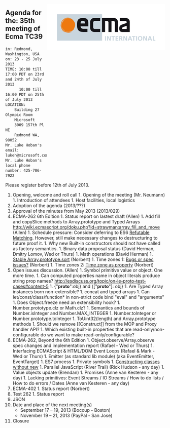 <img src="../images/Ecma_RVB-003.jpg"
     align="right" alt="" />

## Agenda for the: 35th meeting of Ecma TC39

    in: Redmond, Washington, USA
    on: 23 - 25 July 2013
    TIME: 10:00 till 17:00 PDT on 23rd and 24th of July 2013
          10:00 till 16:00 PDT on 25th of July 2013
    LOCATION:
        Building 27 Olympic Room
        Microsoft
        3009 157th Pl NE
        Redmond WA, 98052
    Mr. Luke Hoban's email: lukeh@microsoft.com
    Mr. Luke Hoban's local phone number: 425-706-7922

Please register before 12th of July 2013.

  1. Opening, welcome and roll call
    1. Opening of the meeting (Mr. Neumann)
    1. Introduction of attendees
    1. Host facilities, local logistics
  1. Adoption of the agenda (2013/???)
  1. Approval of the minutes from May 2013 (2013/029)
  1. ECMA-262 6th Edition
    1. Status report on lastest draft (Allen)
    1. Add fill and copySlice methods to Array.prototype and Typed Arrays http://wiki.ecmascript.org/doku.php?id=strawman:array_fill_and_move (Allen)
    1. Schedule pressure: Consider deferring to ES6 [Refutable Matching](http://wiki.ecmascript.org/doku.php?id=harmony:refutable_matching). However, still make necessary changes to destructuring to future proof it. 
    1. Why new Built-in constructors should not have called as factory semantics.
    1. Binary data proposal status (David  Herman, Dmitry Lomov, Wed or Thurs)
    1. Math operations (David Herman)
    1. [Stable Array.prototype.sort](https://mail.mozilla.org/pipermail/es-discuss/2013-June/thread.html#31276) (Norbert)
    1. Time zones 1: [Bugs or spec issues?](https://mail.mozilla.org/pipermail/es-discuss/2013-July/032087.html) (Norbert)
    1. Time zones 2: [Time zone as property](https://mail.mozilla.org/pipermail/es-discuss/2013-July/032080.html) (Norbert)
  1. Open issues discussion. (Allen)
    1. Symbol primitive value or object.  One more time.
    1. Can computed properties name in object literals produce string prop names? http://esdiscuss.org/topic/on-ie-proto-test-cases#content-5
    1. {"__proto__":obj}  and {["__proto__"]: obj} 
    1. Are Typed Array instances born non-extensible?
    1. concat and typed arrays
    1. Can let/const/class/function* in non-strict code bind "eval" and "arguments"
    1. Does Object.freeze need an extensibility hook?
    1. Number.prototype.clz or Math.clz?
    1. Semantics and bounds of Number.isInteger and Number.MAX_INTEGER
    1. Number.toInteger or Number.prototype.toInteger
    1. ToUint32(length) and Array.prototype methods
    1. Should we remove [[Construct]] from the MOP and Proxy handler API?
    1. Which existing built-in properties that are read-only/non-configurable do we want to make read-only/configurable?
  1. ECMA-262, Beyond the 6th Edition
    1. Object.observe/Array.observe spec changes and implementation report (Rafael - Wed or Thurs)
    1. Interfacing ECMAScript & HTML/DOM Event Loops (Rafael & Mark - Wed or Thurs)
    1. Emitter (as standard lib module) (aka EventEmitter, EventTarget)
    1. ES7 process
    1. Private symbols
    1. [Constructing classes without new](http://esdiscuss.org/topic/makeclassconstructorsworkwithcalltoo)
    1. Parallel JavaScript (River Trail) (Rick Hudson - any day)
    1. Value objects update (Brendan)
    1. Promises (Anne van Kesteren - any day)
    1. Lacking primitives: Event Streams / IO Streams / How to do lists / How to do errors / Dates (Anne van Kesteren - any day)
  1. ECMA-402
    1. Status report (Norbert)
  1. Test 262
    1. Status report
  1. JSON
  1. Date and place of the next meeting(s)
      * September 17 – 19, 2013 (Bocoup - Boston)
      * November 19 – 21, 2013 (PayPal - San Jose)
  1.  Closure
